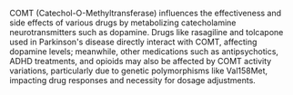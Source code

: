 COMT (Catechol-O-Methyltransferase) influences the effectiveness and side effects of various drugs by metabolizing catecholamine neurotransmitters such as dopamine. Drugs like rasagiline and tolcapone used in Parkinson's disease directly interact with COMT, affecting dopamine levels; meanwhile, other medications such as antipsychotics, ADHD treatments, and opioids may also be affected by COMT activity variations, particularly due to genetic polymorphisms like Val158Met, impacting drug responses and necessity for dosage adjustments.